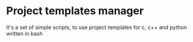 # Project templates manager

It's a set of simple scripts, to use project templates for c, c++ and python written in bash
